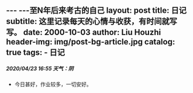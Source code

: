 ---                                                          ---至N年后来考古的自己
layout:     post
title:      日记
subtitle:   这里记录每天的心情与收获，有时间就写写。
date:       2000-10-03
author:     Liu Houzhi
header-img: img/post-bg-article.jpg
catalog: true
tags:
    - 日记
---

##### 2020/04/23 16:55 天气：阴
- 今日甚好，作业较多，一切安好。

